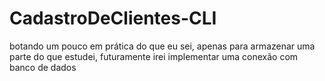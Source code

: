 # CadastroDeClientes-CLI
botando um pouco em prática do que eu sei, apenas para armazenar uma parte do que estudei, futuramente irei implementar uma conexão com banco de dados
